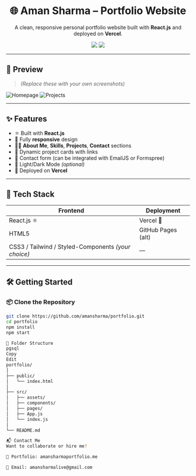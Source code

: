 <h1 align="center">🌐 Aman Sharma – Portfolio Website</h1>
<p align="center">
  A clean, responsive personal portfolio website built with <strong>React.js</strong> and deployed on <strong>Vercel</strong>.
</p>

<p align="center">
  <a href="https://amansharmaportfolio.me"><img src="https://img.shields.io/badge/Live-Demo-brightgreen?style=for-the-badge&logo=vercel" /></a>
  <a href="https://github.com/amansharma/portfolio"><img src="https://img.shields.io/badge/Source Code-black?style=for-the-badge&logo=github" /></a>
</p>

---

## 📸 Preview

> *(Replace these with your own screenshots)*

![Homepage](https://via.placeholder.com/800x400.png?text=Homepage)
![Projects](https://via.placeholder.com/800x400.png?text=Projects+Section)

---

## ✨ Features

- ⚛️ Built with **React.js**
- 📱 Fully **responsive** design
- 🧑‍💻 **About Me**, **Skills**, **Projects**, **Contact** sections
- 🔗 Dynamic project cards with links
- 📧 Contact form (can be integrated with EmailJS or Formspree)
- 🌙 Light/Dark Mode *(optional)*
- 🚀 Deployed on **Vercel**

---

## 🧠 Tech Stack

| Frontend     | Deployment |
|--------------|-------------|
| React.js ⚛   | Vercel 🚀   |
| HTML5        | GitHub Pages (alt) |
| CSS3 / Tailwind / Styled-Components *(your choice)* | — |

---

## 🛠️ Getting Started

### 📦 Clone the Repository

```bash
git clone https://github.com/amansharma/portfolio.git
cd portfolio
npm install
npm start

📂 Folder Structure
pgsql
Copy
Edit
portfolio/
│
├── public/
│   └── index.html
│
├── src/
│   ├── assets/
│   ├── components/
│   ├── pages/
│   ├── App.js
│   └── index.js
│
└── README.md

📬 Contact Me
Want to collaborate or hire me?

💼 Portfolio: amansharmaportfolio.me

📧 Email: amansharmalive@gmail.com

